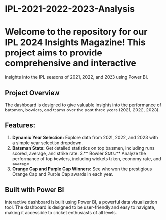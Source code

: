 # IPL-2021-2022-2023-Analysis

# Welcome to the repository for our IPL 2024 Insights Magazine! This project aims to provide comprehensive and interactive 
insights into the IPL seasons of 2021, 2022, and 2023 using Power BI.

## Project Overview

The dashboard is designed to give valuable insights into the performance of batsmen, bowlers, and teams over the past three years (2021, 2022, 2023).

## Features:

1. **Dynamic Year Selection:** Explore data from 2021, 2022, and 2023 with a simple year selection dropdown.
2. **Batsman Stats:** Get detailed statistics on top batsmen, including runs scored, average, and strike rate.
3.** Bowler Stats:** Analyze the performance of top bowlers, including wickets taken, economy rate, and average.
4. **Orange Cap and Purple Cap Winners:** See who won the prestigious Orange Cap and Purple Cap awards in each year.

## Built with Power BI
interactive dashboard is built using Power BI, a powerful data visualization tool. The dashboard is designed to be 
user-friendly and easy to navigate, making it accessible to cricket enthusiasts of all levels.
